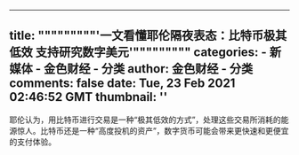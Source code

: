 
---
title: """""""""'一文看懂耶伦隔夜表态：比特币极其低效 支持研究数字美元'"""""""""
categories: 
    - 新媒体
    - 金色财经 - 分类
author: 金色财经 - 分类
comments: false
date: Tue, 23 Feb 2021 02:46:52 GMT
thumbnail: ''
---

<div>   
耶伦认为，用比特币进行交易是一种“极其低效的方式”，处理这些交易所消耗的能源惊人。比特币还是一种“高度投机的资产”，数字货币可能会带来更快速和更便宜的支付体验。  
</div>
            